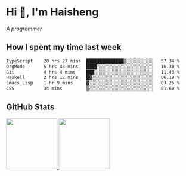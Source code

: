 
# Hi 👋, I'm Haisheng

*A programmer*

<!---
## What I'm reading

[Reading list](https://freizl.github.io/info/books.html)
-->

## How I spent my time last week

<!--START_SECTION:waka-->

```txt
TypeScript    20 hrs 27 mins  ██████████████▒░░░░░░░░░░   57.34 %
OrgMode       5 hrs 48 mins   ████░░░░░░░░░░░░░░░░░░░░░   16.30 %
Git           4 hrs 4 mins    ███░░░░░░░░░░░░░░░░░░░░░░   11.43 %
Haskell       2 hrs 12 mins   █▓░░░░░░░░░░░░░░░░░░░░░░░   06.19 %
Emacs Lisp    1 hr 9 mins     ▓░░░░░░░░░░░░░░░░░░░░░░░░   03.25 %
CSS           34 mins         ▒░░░░░░░░░░░░░░░░░░░░░░░░   01.60 %
```

<!--END_SECTION:waka-->

## GitHub Stats

<a href="https://github.com/hw202207">
  <img height="137px" src="https://github-readme-stats.vercel.app/api?username=freizl&hide_title=false&hide_border=true&show_icons=true&include_all_commits=true&count_private=true&line_height=21&theme=" />
  <img height="137px" src="https://github-readme-stats.vercel.app/api/top-langs/?username=freizl&hide_title=true&hide_border=true&layout=compact&langs_count=6&theme=" />
</a>
